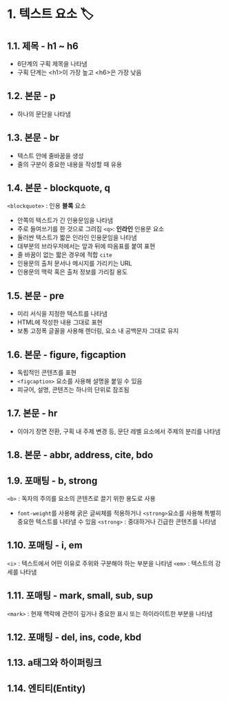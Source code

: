 # 1. 텍스트 요소 🏷

## 1.1. 제목 - h1 ~ h6
 - 6단계의 구획 제목을 나타냄
 - 구획 단계는 \<h1>이 가장 높고 \<h6>은 가장 낮음

## 1.2. 본문 - p
 - 하나의 문단을 나타냄

## 1.3. 본문 - br
 - 텍스트 안에 줄바꿈을 생성
 - 줄의 구분이 중요한 내용을 작성할 때 유용

## 1.4. 본문 - blockquote, q
 `<blockquote>` : 인용 **블록** 요소
 - 안쪽의 텍스트가 긴 인용문임을 나타냄
 - 주로 들여쓰기를 한 것으로 그려짐
 `<q>`: **인라인** 인용문 요소
 - 둘러싼 텍스트가 짧은 인라인 인용문임을 나타냄
 - 대부분의 브라우저에서는 앞과 뒤에 따옴표를 붙여 표현
 - 줄 바꿈이 없는 짧은 경우에 적합
 `cite`
 - 인용문의 출처 문서나 메시지를 가리키는 URL
 - 인용문의 맥락 혹은 출처 정보를 가리킬 용도

## 1.5. 본문 - pre
 - 미리 서식을 지정한 텍스트를 나타냄
 - HTML에 작성한 내용 그대로 표현
 - 보통 고정폭 글꼴을 사용해 렌더링, 요소 내 공백문자 그대로 유지

## 1.6. 본문 - figure, figcaption
 - 독립적인 콘텐츠를 표현
 - `<figcaption>` 요소를 사용해 설명을 붙일 수 있음
 - 피규어, 설명, 콘텐츠는 하나의 단위로 참조됨

## 1.7. 본문 - hr
 - 이야기 장면 전환, 구획 내 주제 변경 등, 문단 레벨 요소에서 주제의 분리를 나타냄

## 1.8. 본문 - abbr, address, cite, bdo

## 1.9. 포매팅 - b, strong
 `<b>` : 독자의 주의를 요소의 콘텐츠로 끌기 위한 용도로 사용
 - `font-weight`를 사용해 굵은 글씨체를 적용하거나 `<strong>`요소를 사용해 특별히 중요한 텍스트를 나타낼 수 있음
 `<strong>` : 중대하거나 긴급한 콘텐츠를 나타냄

## 1.10. 포매팅 - i, em
 `<i>` : 텍스트에서 어떤 이유로 주위와 구분해야 하는 부분을 나타냄
 `<em>` : 텍스트의 강세를 나타냄

## 1.11. 포매팅 - mark, small, sub, sup
 `<mark>` : 현재 맥락에 관련이 깊거나 중요한 표시 또는 하이라이트한 부분을 나타냄

## 1.12. 포매팅 - del, ins, code, kbd


## 1.13. a태그와 하이퍼링크


## 1.14. 엔티티(Entity)
